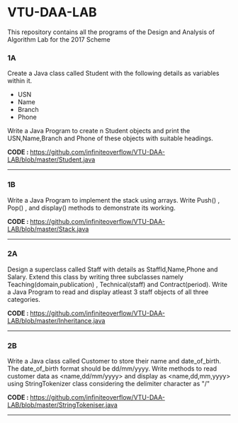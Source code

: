 # VTU-DAA-LAB
This repository contains all the programs of the Design and Analysis of Algorithm Lab for the 2017 Scheme


### 1A
Create a Java class called Student with the following details as variables within it.
- USN
- Name
- Branch
- Phone

Write a Java Program to create n Student objects and print the USN,Name,Branch and Phone of these objects with suitable headings.

<b>CODE : </b>https://github.com/infiniteoverflow/VTU-DAA-LAB/blob/master/Student.java

<hr>

### 1B
Write a Java Program to implement the stack using arrays. Write Push() , Pop() , and display() methods to demonstrate its working.

<b>CODE : </b>https://github.com/infiniteoverflow/VTU-DAA-LAB/blob/master/Stack.java

<hr>

### 2A
Design a superclass called Staff with details as StaffId,Name,Phone and Salary. Extend this class by writing three subclasses namely Teaching(domain,publication) , Technical(staff) and Contract(period). Write a Java Program to read and display atleast 3 staff objects of all three categories.

<b>CODE : </b>https://github.com/infiniteoverflow/VTU-DAA-LAB/blob/master/Inheritance.java

<hr>

### 2B
Write a Java class called Customer to store their name and date_of_birth. The date_of_birth format should be dd/mm/yyyy. Write methods to read customer data as <name,dd/mm/yyyy> and display as <name,dd,mm,yyyy> using StringTokenizer class considering the delimiter character as "/"

<b>CODE : </b>https://github.com/infiniteoverflow/VTU-DAA-LAB/blob/master/StringTokeniser.java

<hr>
